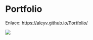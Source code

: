 # Portfolio  

Enlace: https://aleyv.github.io/Portfolio/

[<img src="http://g.recordit.co/Fb5uPyq3zu.gif">](http://g.recordit.co/Fb5uPyq3zu.gif)
